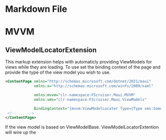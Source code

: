 ﻿# Markdown File

# MVVM 
## ViewModelLocatorExtension
This markup extension helps with automaticly providing ViewModels for views while they are loading.
To use set the binding context of the page and provide the type of the view model you wish to use.

```xml
<ContentPage xmlns="http://schemas.microsoft.com/dotnet/2021/maui"
             xmlns:x="http://schemas.microsoft.com/winfx/2009/xaml"

             xmlns:mvvm="clr-namespace:FScruiser.Maui.MVVM"
             xmlns:vms="clr-namespace:FScruiser.Maui.ViewModels"

             BindingContext="{mvvm:ViewModelLocater Type={Type vms:SomeViewModel}}">
 <!-- ... -->
</ContentPage>
```

If the view model is based on ViewModelBase. ViewModelLocatorExtention will wire up the 